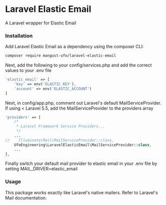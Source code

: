 # Laravel Elastic Email #

A Laravel wrapper for Elastic Email

### Installation ###

Add Laravel Elastic Email as a dependency using the composer CLI:

```bash
composer require mangust-ufo/laravel-elastic-email
```

Next, add the following to your config/services.php and add the correct values to your .env file
```php
'elastic_email' => [
	'key' => env('ELASTIC_KEY'),
	'account' => env('ELASTIC_ACCOUNT')
]
```

Next, in config/app.php, comment out Laravel's default MailServiceProvider. If using < Laravel 5.5, add the MailServiceProvider to the providers array
```php
'providers' => [
    /*
     * Laravel Framework Service Providers...
     */
    ...
//    Illuminate\Mail\MailServiceProvider::class,
    UfoEngineering\LaravelElasticEmail\MailServiceProvider::class,
    ...
],
```

Finally switch your default mail provider to elastic email in your .env file by setting MAIL_DRIVER=elastic_email

### Usage ###

This package works exactly like Laravel's native mailers. Refer to Laravel's Mail documentation.
